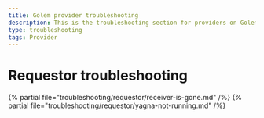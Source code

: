 ```yaml
---
title: Golem provider troubleshooting
description: This is the troubleshooting section for providers on Golem.
type: troubleshooting
tags: Provider
---
```


# Requestor troubleshooting

{% partial file="troubleshooting/requestor/receiver-is-gone.md" /%}
{% partial file="troubleshooting/requestor/yagna-not-running.md" /%}
